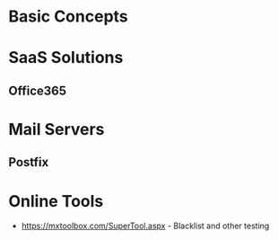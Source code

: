 # Basic Concepts

# SaaS Solutions

## Office365


# Mail Servers
## Postfix


# Online Tools

- https://mxtoolbox.com/SuperTool.aspx  - Blacklist and other testing
